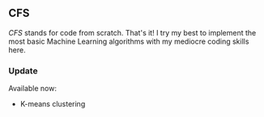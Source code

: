 <h2> CFS </h2>
<i>CFS</i> stands for code from scratch. That's it! I try my best to implement the most basic Machine Learning algorithms with my mediocre coding skills here.
<br>
<h3> Update </h3>
Available now:
<ul>
  <li> K-means clustering </li>
</ul>
